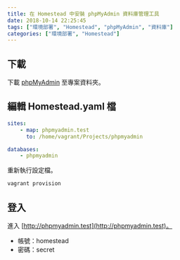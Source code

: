 ```yaml
---
title: 在 Homestead 中安裝 phpMyAdmin 資料庫管理工具
date: 2018-10-14 22:25:45
tags: ["環境部署", "Homestead", "phpMyAdmin", "資料庫"]
categories: ["環境部署", "Homestead"]
---
```


## 下載

下載 [phpMyAdmin](https://www.phpmyadmin.net/) 至專案資料夾。

## 編輯 Homestead.yaml 檔

```YAML
sites:
    - map: phpmyadmin.test
      to: /home/vagrant/Projects/phpmyadmin

databases:
    - phpmyadmin
```

重新執行設定檔。

```BASH
vagrant provision
```

## 登入

進入 [http://phpmyadmin.test](http://phpmyadmin.test)。

- 帳號：homestead
- 密碼：secret
